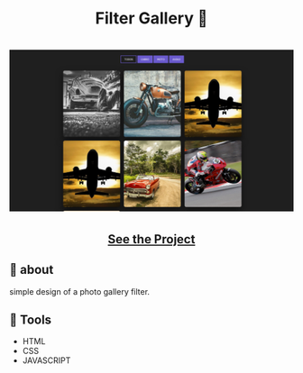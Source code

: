 <h1 align=" center"> 
    Filter Gallery 🎈
</h1>

<h1>
    <img src="filter.png">
</h1>

<h2 align="center">
    <a href="https://matheusnlourenco.github.io/project-js-filtergalery/">See the Project</a>
</h2>
<h2>🚨 about </h2>

simple design of a photo gallery filter.

<h2>🔨 Tools</h2>

- HTML
- CSS
- JAVASCRIPT
